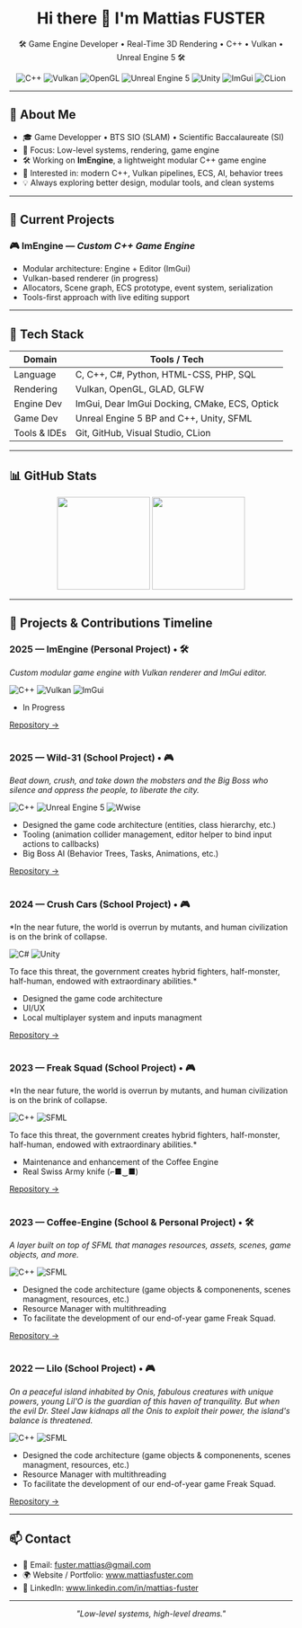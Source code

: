 <h1 align="center">Hi there 👋 I'm Mattias FUSTER</h1>

<p align="center">
  🛠️ Game Engine Developer • Real-Time 3D Rendering • C++ • Vulkan • Unreal Engine 5 🛠️
</p>

<p align="center">
  <img src="https://img.shields.io/badge/C%2B%2B-17%2F20-blue.svg" alt="C++"/>
  <img src="https://img.shields.io/badge/Vulkan-API-red" alt="Vulkan"/>
  <img src="https://img.shields.io/badge/OpenGL-Graphics-green.svg" alt="OpenGL"/>
  <img src="https://img.shields.io/badge/Unreal%20Engine-5-black?logo=unrealengine" alt="Unreal Engine 5"/>
  <img src="https://img.shields.io/badge/Unity-6-Black?logo=unity&logoColor=white" alt="Unity" />
  <img src="https://img.shields.io/badge/ImGui-Docking-yellow" alt="ImGui"/>
  <img src="https://img.shields.io/badge/CLion-IDE-green?logo=jetbrains" alt="CLion"/>
</p>

---

## 🧠 About Me

- 🎓 Game Developper • BTS SIO (SLAM) • Scientific Baccalaureate (SI)
- 🧱 Focus: Low-level systems, rendering, game engine
- 🛠️ Working on **ImEngine**, a lightweight modular C++ game engine
- 🧪 Interested in: modern C++, Vulkan pipelines, ECS, AI, behavior trees
- 💡 Always exploring better design, modular tools, and clean systems

---

## 🔧 Current Projects

### 🎮 ImEngine — *Custom C++ Game Engine*
- Modular architecture: Engine + Editor (ImGui)
- Vulkan-based renderer (in progress)
- Allocators, Scene graph, ECS prototype, event system, serialization
- Tools-first approach with live editing support

---

## 🧰 Tech Stack

| Domain            | Tools / Tech                                                                 |
|-------------------|------------------------------------------------------------------------------|
| Language          | C, C++, C#, Python, HTML-CSS, PHP, SQL                                       |
| Rendering         | Vulkan, OpenGL, GLAD, GLFW                                                   |
| Engine Dev        | ImGui, Dear ImGui Docking, CMake, ECS, Optick                                |
| Game Dev          | Unreal Engine 5 BP and C++, Unity, SFML                                      |
| Tools & IDEs      | Git, GitHub, Visual Studio, CLion                                            |

---

## 📊 GitHub Stats

<p align="center">
  <img src="https://github-readme-stats.vercel.app/api?username=mattiasfuster&show_icons=true&theme=tokyonight&count_private=true&hide_title=true" height="165">
  <img src="https://github-readme-stats.vercel.app/api/top-langs/?username=mattiasfuster&layout=compact&theme=tokyonight" height="165">
</p>

---

## 📅 Projects & Contributions Timeline

### 2025 — **ImEngine** (Personal Project) • 🛠️
*Custom modular game engine with Vulkan renderer and ImGui editor.*

<p align="left">
  <img src="https://img.shields.io/badge/C%2B%2B-17%2F20-blue.svg" alt="C++"/>
  <img src="https://img.shields.io/badge/Vulkan-API-red" alt="Vulkan"/>
  <img src="https://img.shields.io/badge/ImGui-Docking-yellow" alt="ImGui"/>
</p>

- In Progress

[Repository →](https://github.com/mattiasfuster/ImEngine)

<h1 align="center"></h1>

### 2025 — **Wild-31** (School Project) • 🎮
*Beat down, crush, and take down the mobsters and the Big Boss who silence and oppress the people, to liberate the city.*

<p align="left">
  <img src="https://img.shields.io/badge/C%2B%2B-17%2F20-blue.svg" alt="C++"/>
  <img src="https://img.shields.io/badge/Unreal%20Engine-5-black?logo=unrealengine" alt="Unreal Engine 5"/>
  <img src="https://img.shields.io/badge/Wwise-sound-orange?logo=https%3A%2F%2Fraw.githubusercontent.com%2Fsomeuser%2Frepo%2Fmain%2Fwwise-logo.svg&logoWidth=20" alt="Wwise"/>
</p>

- Designed the game code architecture (entities, class hierarchy, etc.)
- Tooling (animation collider management, editor helper to bind input actions to callbacks)
- Big Boss AI (Behavior Trees, Tasks, Animations, etc.)

[Repository →](https://github.com/GameAcademy84/Project-Wild)

<h1 align="center"></h1>

### 2024 — **Crush Cars** (School Project) • 🎮
*In the near future, the world is overrun by mutants, and human civilization is on the brink of collapse.

<p align="left">
  <img src="https://img.shields.io/badge/C%23-239120?logo=c-sharp&logoColor=white" alt="C#" />
  <img src="https://img.shields.io/badge/Unity-5-Black?logo=unity&logoColor=white" alt="Unity" />
</p>

To face this threat, the government creates hybrid fighters, half-monster, half-human, endowed with extraordinary abilities.*
- Designed the game code architecture
- UI/UX
- Local multiplayer system and inputs managment

[Repository →](https://github.com/GameAcademy84/Coffee_Engine)

<h1 align="center"></h1>

### 2023 — **Freak Squad** (School Project) • 🎮
*In the near future, the world is overrun by mutants, and human civilization is on the brink of collapse.

<p align="left">
  <img src="https://img.shields.io/badge/C%2B%2B-17%2F20-blue.svg" alt="C++"/>
  <img src="https://img.shields.io/badge/SFML-0099ff?style=flat&logo=&logoColor=white" alt="SFML" />
</p>

To face this threat, the government creates hybrid fighters, half-monster, half-human, endowed with extraordinary abilities.*
- Maintenance and enhancement of the Coffee Engine
- Real Swiss Army knife (⌐■‿■)

[Repository →](https://github.com/GameAcademy84/Freak_Squad)

<h1 align="center"></h1>

### 2023 — **Coffee-Engine** (School & Personal Project) • 🛠️
*A layer built on top of SFML that manages resources, assets, scenes, game objects, and more.*

<p align="left">
  <img src="https://img.shields.io/badge/C%2B%2B-17%2F20-blue.svg" alt="C++"/>
  <img src="https://img.shields.io/badge/SFML-0099ff?style=flat&logo=&logoColor=white" alt="SFML" />
</p>

- Designed the code architecture (game objects & componenents, scenes managment, resources, etc.)
- Resource Manager with multithreading
- To facilitate the development of our end-of-year game Freak Squad.

[Repository →](https://github.com/GameAcademy84/Coffee_Engine)

<h1 align="center"></h1>

### 2022 — **Lilo** (School Project) • 🎮
*On a peaceful island inhabited by Onis, fabulous creatures with unique powers, young Lil'O is the guardian of this haven of tranquility.
But when the evil Dr. Steel Jaw kidnaps all the Onis to exploit their power, the island's balance is threatened.*

<p align="left">
  <img src="https://img.shields.io/badge/C%2B%2B-17%2F20-blue.svg" alt="C++"/>
  <img src="https://img.shields.io/badge/SFML-0099ff?style=flat&logo=&logoColor=white" alt="SFML" />
</p>

- Designed the code architecture (game objects & componenents, scenes managment, resources, etc.)
- Resource Manager with multithreading
- To facilitate the development of our end-of-year game Freak Squad.

[Repository →](https://github.com/GameAcademy84/Lilo_Project)

---

## 📫 Contact

- 📧 Email: fuster.mattias@gmail.com
- 🌍 Website / Portfolio: www.mattiasfuster.com
- 💼 LinkedIn: www.linkedin.com/in/mattias-fuster

---

<p align="center">
  <i>"Low-level systems, high-level dreams."</i>
</p>
